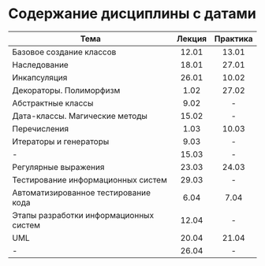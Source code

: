 # Содержание дисциплины с датами

| Тема                                   | Лекция | Практика |
| -------------------------------------- | :----: | :------: |
| Базовое создание классов               | 12.01  |  13.01   |
| Наследование                           | 18.01  |  27.01   |
| Инкапсуляция                           | 26.01  |  10.02   |
| Декораторы. Полиморфизм                |  1.02  |  27.02   |
| Абстрактные классы                     |  9.02  |    -     |
| Дата-классы. Магические методы         | 15.02  |    -     |
| Перечисления                           |  1.03  |  10.03   |
| Итераторы и генераторы                 |  9.03  |    -     |
| -                                      | 15.03  |    -     |
| Регулярные выражения                   | 23.03  |  24.03   |
| Тестирование информационных систем     | 29.03  |    -     |
| Автоматизированное тестирование кода   |  6.04  |   7.04   |
| Этапы разработки информационных систем | 12.04  |    -     |
| UML                                    | 20.04  |  21.04   |
| -                                      | 26.04  |    -     |
